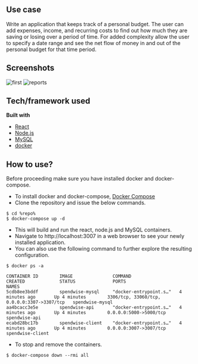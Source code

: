 ## Use case
Write an application that keeps track of a personal budget. The user can add expenses, income, and recurring costs to find out how much they are saving or losing over a period of time. For added complexity allow the user to specify a date range and see the net flow of money in and out of the personal budget for that time period.

## Screenshots

![first](https://user-images.githubusercontent.com/10876540/84030582-e2170680-a9c6-11ea-9802-3e8e12239f45.gif)
![reports](https://user-images.githubusercontent.com/10876540/84030650-f6f39a00-a9c6-11ea-8859-15361d729b05.gif)

## Tech/framework used
<b>Built with</b>
- [React](https://reactjs.org/)
- [Node.js](https://nodejs.org/en/)
- [MySQL](https://www.mysql.com/)
- [docker](https://www.docker.com/)

## How to use?
Before proceeding make sure you have installed docker and docker-compose.
- To install docker and docker-compose, [Docker Compose](https://docs.docker.com/compose/)
- Clone the repository and issue the below commands.
```
$ cd %repo%
$ docker-compose up -d
```
- This will build and run the react, node.js and MySQL containers.
- Navigate to http://localhost:3007 in a web browser to see your newly installed application.
- You can also use the following command to further explore the resulting configuration.
```
$ docker ps -a

CONTAINER ID        IMAGE               COMMAND                  CREATED             STATUS              PORTS                                         NAMES
5cdb8ee3bddf        spendwise-mysql     "docker-entrypoint.s…"   4 minutes ago       Up 4 minutes        3306/tcp, 33060/tcp, 0.0.0.0:3307->3307/tcp   spendwise-mysql
aa4bcacc3e5e        spendwise-api       "docker-entrypoint.s…"   4 minutes ago       Up 4 minutes        0.0.0.0:5000->5000/tcp                        spendwise-api
ecabd28bc17b        spendwise-client    "docker-entrypoint.s…"   4 minutes ago       Up 4 minutes        0.0.0.0:3007->3007/tcp                        spendwise-client

```
- To stop and remove the containers.
```
$ docker-compose down --rmi all
```
